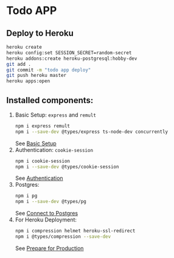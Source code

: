 # Todo APP

## Deploy to Heroku
```sh
heroku create
heroku config:set SESSION_SECRET=random-secret
heroku addons:create heroku-postgresql:hobby-dev
git add .
git commit -m "todo app deploy"
git push heroku master
heroku apps:open
```

## Installed components:
1. Basic Setup: `express` and `remult`
   ```sh
   npm i express remult
   npm i --save-dev @types/express ts-node-dev concurrently
   ```
   See [Basic Setup](https://remult.dev/tutorials/react/#option-2-step-by-step-setup)
2. Authentication: `cookie-session`
   ```sh
   npm i cookie-session
   npm i --save-dev @types/cookie-session
   ```
   See [Authentication](https://remult.dev/tutorials/react/auth.html#user-authentication)
3. Postgres:
   ```sh
   npm i pg
   npm i --save-dev @types/pg
   ```
   See [Connect to Postgres](https://remult.dev/tutorials/react/deployment.html#connect-to-postgres)
4. For Heroku Deployment:
   ```sh
   npm i compression helmet heroku-ssl-redirect
   npm i @types/compression --save-dev
   ```
   See [Prepare for Production](https://remult.dev/tutorials/vue/deployment.html#prepare-for-production)
